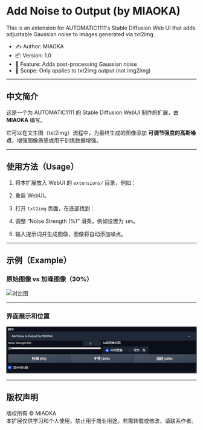 # Add Noise to Output (by MIAOKA)

This is an extension for AUTOMATIC1111's Stable Diffusion Web UI that adds adjustable Gaussian noise to images generated via txt2img.

- ✍️ Author: MIAOKA
- 📦 Version: 1.0
- 🧪 Feature: Adds post-processing Gaussian noise
- 🎯 Scope: Only applies to txt2img output (not img2img)

---

## 中文简介

这是一个为 AUTOMATIC1111 的 Stable Diffusion WebUI 制作的扩展，由 **MIAOKA** 编写。

它可以在文生图（txt2img）流程中，为最终生成的图像添加 **可调节强度的高斯噪点**，增强图像质感或用于训练数据增强。

---

## 使用方法（Usage）

1. 将本扩展放入 WebUI 的 `extensions/` 目录，例如：

2. 重启 WebUI。

3. 打开 `txt2img` 页面，在底部找到：

4. 调整 “Noise Strength (%)” 滑条，例如设置为 `10%`。

5. 输入提示词并生成图像，图像将自动添加噪点。

---

## 示例（Example）

### 原始图像 vs 加噪图像（30%）

![对比图](examplessd_add_noise/Example.png)



---
### 界面展示和位置

![界面展示和位置](examplessd_add_noise/UI.png)



---

## 版权声明

版权所有 © MIAOKA  
本扩展仅供学习和个人使用，禁止用于商业用途。若需转载或修改，请联系作者。

